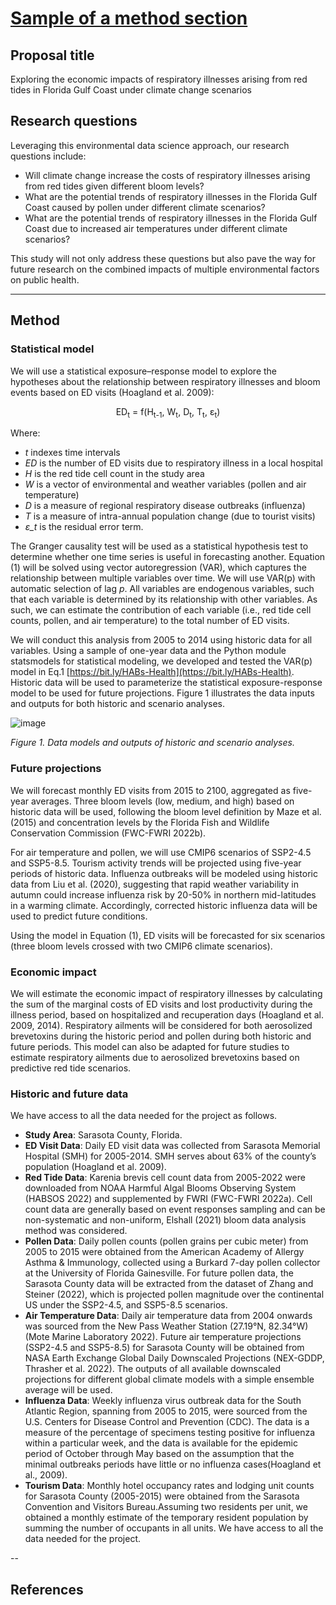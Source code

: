 # [Sample of a method section](https://aselshall.github.io/rm/m04/method-sample)

## Proposal title
Exploring the economic impacts of respiratory illnesses arising from red tides in Florida Gulf Coast under climate change scenarios

## Research questions
Leveraging this environmental data science approach, our research questions include:
- Will climate change increase the costs of respiratory illnesses arising from red tides given different bloom levels?
- What are the potential trends of respiratory illnesses in the Florida Gulf Coast caused by pollen under different climate scenarios?
- What are the potential trends of respiratory illnesses in the Florida Gulf Coast due to increased air temperatures under different climate scenarios?

This study will not only address these questions but also pave the way for future research on the combined impacts of multiple environmental factors on public health.

---

## Method

### Statistical model
We will use a statistical exposure–response model to explore the hypotheses about the relationship between respiratory illnesses and bloom events based on ED visits (Hoagland et al. 2009):

<p align="center">
ED<sub>t</sub> = f(H<sub>t-1</sub>, W<sub>t</sub>, D<sub>t</sub>, T<sub>t</sub>, ε<sub>t</sub>)
</p>

Where:
- *t* indexes time intervals
- *ED* is the number of ED visits due to respiratory illness in a local hospital
- *H* is the red tide cell count in the study area
- *W* is a vector of environmental and weather variables (pollen and air temperature)
- *D* is a measure of regional respiratory disease outbreaks (influenza)
- *T* is a measure of intra-annual population change (due to tourist visits)
- *ε_t* is the residual error term.

The Granger causality test will be used as a statistical hypothesis test to determine whether one time series is useful in forecasting another. Equation (1) will be solved using vector autoregression (VAR), which captures the relationship between multiple variables over time. We will use VAR(p) with automatic selection of lag *p*. All variables are endogenous variables, such that each variable is determined by its relationship with other variables. As such, we can estimate the contribution of each variable (i.e., red tide cell counts, pollen, and air temperature) to the total number of ED visits. 

We will conduct this analysis from 2005 to 2014 using historic data for all variables. Using a sample of one-year data and the Python module statsmodels for statistical modeling, we developed and tested the VAR(p) model in Eq.1 [https://bit.ly/HABs-Health](https://bit.ly/HABs-Health). Historic data will be used to parameterize the statistical exposure-response model to be used for future projections. Figure 1 illustrates the data inputs and outputs for both historic and scenario analyses.

![image](https://github.com/user-attachments/assets/d5f78345-1513-45f8-9c88-551687a4f6f8)

*Figure 1. Data models and outputs of historic and scenario analyses.*


### Future projections
We will forecast monthly ED visits from 2015 to 2100, aggregated as five-year averages. Three bloom levels (low, medium, and high) based on historic data will be used, following the bloom level definition by Maze et al. (2015) and concentration levels by the Florida Fish and Wildlife Conservation Commission (FWC-FWRI 2022b). 

For air temperature and pollen, we will use CMIP6 scenarios of SSP2-4.5 and SSP5-8.5. Tourism activity trends will be projected using five-year periods of historic data. Influenza outbreaks will be modeled using historic data from Liu et al. (2020), suggesting that rapid weather variability in autumn could increase influenza risk by 20-50% in northern mid-latitudes in a warming climate. Accordingly,  corrected historic influenza data will be used to predict future conditions. 

Using the model in Equation (1), ED visits will be forecasted for six scenarios (three bloom levels crossed with two CMIP6 climate scenarios). 

### Economic impact
We will estimate the economic impact of respiratory illnesses by calculating the sum of the marginal costs of ED visits and lost productivity during the illness period, based on hospitalized and recuperation days (Hoagland et al. 2009, 2014). Respiratory ailments will be considered for both aerosolized brevetoxins during the historic period and pollen during both historic and future periods. This model can also be adapted for future studies to estimate respiratory ailments due to aerosolized brevetoxins based on predictive red tide scenarios.

### Historic and future data
We have access to all the data needed for the project as follows.

- **Study Area**: Sarasota County, Florida.
- **ED Visit Data**: Daily ED visit data was collected from Sarasota Memorial Hospital (SMH) for 2005-2014. SMH serves about 63% of the county’s population (Hoagland et al. 2009).
- **Red Tide Data**: Karenia brevis cell count data from 2005-2022 were downloaded from NOAA Harmful Algal Blooms Observing System (HABSOS 2022) and supplemented by FWRI (FWC-FWRI 2022a). Cell count data are generally based on event responses sampling and can be non-systematic and non-uniform, Elshall (2021)  bloom data analysis  method was considered.
- **Pollen Data**: Daily pollen counts (pollen grains per cubic meter) from 2005 to 2015 were obtained from the American Academy of Allergy Asthma & Immunology, collected using a Burkard 7-day pollen collector at the University of Florida Gainesville. For future pollen data, the Sarasota County data will be extracted from the dataset of Zhang and Steiner (2022), which is projected pollen magnitude over the continental US under the SSP2-4.5, and SSP5-8.5 scenarios.
- **Air Temperature Data**: Daily air temperature data from 2004 onwards was sourced from the New Pass Weather Station (27.19°N, 82.34°W) (Mote Marine Laboratory 2022). Future air temperature projections (SSP2-4.5 and SSP5-8.5) for Sarasota County will be obtained from NASA Earth Exchange Global Daily Downscaled Projections (NEX-GDDP, Thrasher et al. 2022). The outputs of all available downscaled projections for different global climate models with a simple ensemble average will be used.
- **Influenza Data**: Weekly influenza virus outbreak data for the South Atlantic Region, spanning from 2005 to 2015, were sourced from the U.S. Centers for Disease Control and Prevention (CDC). The data is a measure of the percentage of specimens testing positive for influenza within a particular week, and the data is available for the epidemic period of October through May based on the assumption that the minimal outbreaks periods have little or no influenza cases(Hoagland et al., 2009).  
- **Tourism Data**: Monthly hotel occupancy rates and lodging unit counts for Sarasota County (2005-2015) were obtained from the Sarasota Convention and Visitors Bureau.Assuming two residents per unit, we obtained a monthly estimate of the temporary resident population by summing the number of occupants in all units. We have access to all the data needed for the project.

--
## References

